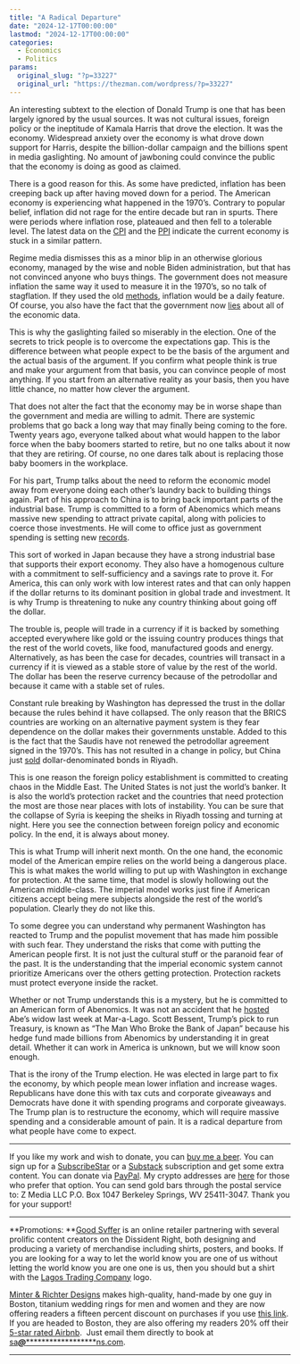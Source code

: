 ```yaml
---
title: "A Radical Departure"
date: "2024-12-17T00:00:00"
lastmod: "2024-12-17T00:00:00"
categories:
  - Economics
  - Politics
params:
  original_slug: "?p=33227"
  original_url: "https://thezman.com/wordpress/?p=33227"
---
```


An interesting subtext to the election of Donald Trump is one that has
been largely ignored by the usual sources. It was not cultural issues,
foreign policy or the ineptitude of Kamala Harris that drove the
election. It was the economy. Widespread anxiety over the economy is
what drove down support for Harris, despite the billion-dollar campaign
and the billions spent in media gaslighting. No amount of jawboning
could convince the public that the economy is doing as good as claimed.

There is a good reason for this. As some have predicted, inflation has
been creeping back up after having moved down for a period. The American
economy is experiencing what happened in the 1970’s. Contrary to popular
belief, inflation did not rage for the entire decade but ran in spurts.
There were periods where inflation rose, plateaued and then fell to a
tolerable level. The latest data on the <a
href="https://www.cnbc.com/2024/12/11/cpi-inflation-november-2024-annual-inflation-rate-accelerates-to-2point7percent-in-november-as-expected.html"
rel="noopener" target="_blank">CPI</a> and the
<a href="https://x.com/KobeissiLetter/status/1867202075102204303"
rel="noopener" target="_blank">PPI</a> indicate the current economy is
stuck in a similar pattern.

Regime media dismisses this as a minor blip in an otherwise glorious
economy, managed by the wise and noble Biden administration, but that
has not convinced anyone who buys things. The government does not
measure inflation the same way it used to measure it in the 1970’s, so
no talk of stagflation. If they used the old
<a href="https://www.shadowstats.com/alternate_data/inflation-charts"
rel="noopener" target="_blank">methods</a>, inflation would be a daily
feature. Of course, you also have the fact that the government now <a
href="https://www.zerohedge.com/economics/biden-lied-about-everything-philly-fed-finds-all-jobs-created-q2-were-fake"
rel="noopener" target="_blank">lies</a> about all of the economic data.

This is why the gaslighting failed so miserably in the election. One of
the secrets to trick people is to overcome the expectations gap. This is
the difference between what people expect to be the basis of the
argument and the actual basis of the argument. If you confirm what
people think is true and make your argument from that basis, you can
convince people of most anything. If you start from an alternative
reality as your basis, then you have little chance, no matter how clever
the argument.

That does not alter the fact that the economy may be in worse shape than
the government and media are willing to admit. There are systemic
problems that go back a long way that may finally being coming to the
fore. Twenty years ago, everyone talked about what would happen to the
labor force when the baby boomers started to retire, but no one talks
about it now that they are retiring. Of course, no one dares talk about
is replacing those baby boomers in the workplace.

For his part, Trump talks about the need to reform the economic model
away from everyone doing each other’s laundry back to building things
again. Part of his approach to China is to bring back important parts of
the industrial base. Trump is committed to a form of Abenomics which
means massive new spending to attract private capital, along with
policies to coerce those investments. He will come to office just as
government spending is setting new <a
href="https://www.zerohedge.com/economics/government-spending-shock-us-budget-deficit-worst-start-year-record"
rel="noopener" target="_blank">records</a>.

This sort of worked in Japan because they have a strong industrial base
that supports their export economy. They also have a homogenous culture
with a commitment to self-sufficiency and a savings rate to prove it.
For America, this can only work with low interest rates and that can
only happen if the dollar returns to its dominant position in global
trade and investment. It is why Trump is threatening to nuke any country
thinking about going off the dollar.

The trouble is, people will trade in a currency if it is backed by
something accepted everywhere like gold or the issuing country produces
things that the rest of the world covets, like food, manufactured goods
and energy. Alternatively, as has been the case for decades, countries
will transact in a currency if it is viewed as a stable store of value
by the rest of the world. The dollar has been the reserve currency
because of the petrodollar and because it came with a stable set of
rules.

Constant rule breaking by Washington has depressed the trust in the
dollar because the rules behind it have collapsed. The only reason that
the BRICS countries are working on an alternative payment system is they
fear dependence on the dollar makes their governments unstable. Added to
this is the fact that the Saudis have not renewed the petrodollar
agreement signed in the 1970’s. This has not resulted in a change in
policy, but China just
<a href="https://www.globaltimes.cn/page/202411/1323517.shtml"
rel="noopener" target="_blank">sold</a> dollar-denominated bonds in
Riyadh.

This is one reason the foreign policy establishment is committed to
creating chaos in the Middle East. The United States is not just the
world’s banker. It is also the world’s protection racket and the
countries that need protection the most are those near places with lots
of instability. You can be sure that the collapse of Syria is keeping
the sheiks in Riyadh tossing and turning at night. Here you see the
connection between foreign policy and economic policy. In the end, it is
always about money.

This is what Trump will inherit next month. On the one hand, the
economic model of the American empire relies on the world being a
dangerous place. This is what makes the world willing to put up with
Washington in exchange for protection. At the same time, that model is
slowly hollowing out the American middle-class. The imperial model works
just fine if American citizens accept being mere subjects alongside the
rest of the world’s population. Clearly they do not like this.

To some degree you can understand why permanent Washington has reacted
to Trump and the populist movement that has made him possible with such
fear. They understand the risks that come with putting the American
people first. It is not just the cultural stuff or the paranoid fear of
the past. It is the understanding that the imperial economic system
cannot prioritize Americans over the others getting protection.
Protection rackets must protect everyone inside the racket.

Whether or not Trump understands this is a mystery, but he is committed
to an American form of Abenomics. It was not an accident that he <a
href="https://www.barrons.com/news/trump-hosts-shinzo-abe-s-widow-at-mar-a-lago-d686b1d5"
rel="noopener" target="_blank">hosted</a> Abe’s widow last week at
Mar-a-Lago. Scott Bessent, Trump’s pick to run Treasury, is known as
“The Man Who Broke the Bank of Japan” because his hedge fund made
billions from Abenomics by understanding it in great detail. Whether it
can work in America is unknown, but we will know soon enough.

That is the irony of the Trump election. He was elected in large part to
fix the economy, by which people mean lower inflation and increase
wages. Republicans have done this with tax cuts and corporate giveaways
and Democrats have done it with spending programs and corporate
giveaways. The Trump plan is to restructure the economy, which will
require massive spending and a considerable amount of pain. It is a
radical departure from what people have come to expect.

------------------------------------------------------------------------

If you like my work and wish to donate, you can
<a href="https://www.buymeacoffee.com/mujolulu" rel="noopener"
target="_blank">buy me a beer</a>. You can sign up for a
<a href="https://www.subscribestar.com/the-z-blog" rel="noopener"
target="_blank">SubscribeStar</a> or a
<a href="https://thedissident.substack.com/" rel="noopener"
target="_blank">Substack</a> subscription and get some extra content.
You can donate via <a
href="https://www.paypal.com/donate/?cmd=_s-xclick&amp;hosted_button_id=UDAS2Q8JYA6CN&amp;source=url"
rel="noopener" target="_blank">PayPal</a>. My crypto addresses are
<a href="https://thezman.com/wordpress/?page_id=22713" rel="noopener"
target="_blank">here</a> for those who prefer that option. You can send
gold bars through the postal service to: Z Media LLC P.O. Box 1047
Berkeley Springs, WV 25411-3047. Thank you for your support!

------------------------------------------------------------------------

**Promotions: **<a href="https://goodsvffer.com/" rel="noopener" target="_blank">Good
Svffer</a> is an online retailer partnering with several prolific
content creators on the Dissident Right, both designing and producing a
variety of merchandise including shirts, posters, and books. If you are
looking for a way to let the world know you are one of us without
letting the world know you are one one is us, then you should but a
shirt with the
<a href="https://goodsvffer.com/products/lagos-trading-company"
rel="noopener" target="_blank">Lagos Trading Company</a> logo.

<a href="https://www.minterandrichterdesigns.com/"
rel="noreferrer nofollow noopener" target="_blank">Minter &amp; Richter
Designs</a> makes high-quality, hand-made by one guy in Boston, titanium
wedding rings for men and women and they are now offering readers a
fifteen percent discount on purchases if you use
<a href="https://www.minterandrichterdesigns.com/discount/ZMAN"
rel="noreferrer nofollow noopener" target="_blank">this link</a>.
<span class="highlight"><span class="colour"><span class="font"><span class="size">If
you are headed to Boston, they are also offering my readers 20% off
their <a
href="https://www.airbnb.com/users/7988017/listings?user_id=7988017&amp;s=3"
rel="noopener noreferrer" target="_blank">5-star rated Airbnb</a>.  Just
email them directly to book at
<a href="mailto:sa***@*********************ns.com"
data-original-string="AjkZeoR22DRnOnb0tBGPzQ==cb7XZz8olEj/oR2vmihNNKYwzKrNJWAMl3J6tl0CmQ3yNphxm3M1wga/ZyGMaDopRnD"><span
class="apbct-email-encoder"
data-original-string="nWE1KFVZax3r7j+40m9zTQ==cb70cGdTwbBxIF/Gyb5jlqdaCM4JIGmhJVxd9P5nz42tukeHf9EDQ6Dj2kK93NqYcRw"
title="This contact has been encoded by Anti-Spam by CleanTalk. Click to decode. To finish the decoding make sure that JavaScript is enabled in your browser.">sa<span
class="apbct-blur">***</span>@<span
class="apbct-blur">*********************</span>ns.com</span></a>.</span></span></span></span>

------------------------------------------------------------------------
